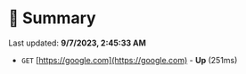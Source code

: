 # 📖 Summary
Last updated: **9/7/2023, 2:45:33 AM**

- `GET` [https://google.com](https://google.com) - **Up** (251ms)
